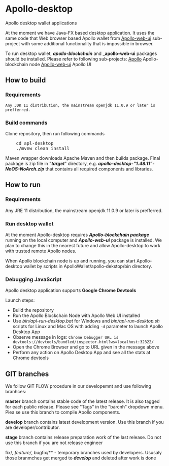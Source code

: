 # Apollo-desktop
Apollo desktop wallet applications

At the moment we have Java-FX based desktop application. It uses the same code that Web browser based Apollo wallet from [Apollo-web-ui](https://github.com/ApolloFoundation/Apollo-web-ui) sub-project with some additional functionality that is impossible in browser.

To run desktop wallet, ___apollo-blockchain___ and ___apollo-web-ui__ packages should be installed.
Please refer to following sub-projects:
[Apollo](https://github.com/ApolloFoundation/Apollo) Apollo-blockchain node
[Apollo-web-ui](https://github.com/ApolloFoundation/Apollo-web-ui) Apollo UI 

## How to build

### Requirements

	Any JDK 11 distribution, the mainstream openjdk 11.0.9 or later is prefferred.
	
### Build commands

Clone repository, then run following commands
<pre>
	cd apl-desktop
	./mvnw clean install
</pre>	
Maven wrapper downloads Apache Maven and then builds package. Final package is zip file in "___target___" directory, e.g. ___apollo-desktop-"1.48.11"-NoOS-NoArch.zip___ that contains all required components and libraries.

## How to run

### Requirements

Any JRE 11 distribution, the mainstream openjdk 11.0.9 or later is prefferred.

### Run desktop wallet

At the moment Apollo-desktop requires ___Apollo-blockchain package___ running on the local computer and ___Apollo-web-ui___ package is installed. We plan to change this in the nearest future and allow Apollo-desktop to work with trusted remote Apollo nodes.

When Apollo blockchain node is up and running, you can start Apollo-desktop wallet by scripts in ApolloWallet/apollo-dekstop/bin directory.

### Debugging JavaScript

Apollo desktop application supports __Google Chrome Devtools__
 
Launch steps:
* Build the repository
* Run the Apollo Blockchain Node with Apollo Web UI installed
* Use _bin/apl-run-desktop.bat_ for Windows and _bin/apl-run-desktop.sh_ scripts for Linux and Mac OS
with adding `-d` parameter to launch Apollo Desktop App
* Observe message in logs: 
 `Chrome Debugger URL is devtools://devtools/bundled/inspector.html?ws=localhost:32322/`
* Open the Chrome Browser and go to  URL given in the message above
* Perform any action on Apollo Desktop App and see all the stats at Chrome devtools
## GIT branches

We follow GIT FLOW procedure in our developemnt and use following branhces:

__master__ branch contains stable code of the latest release. It is also tagged for each public release. Please see "Tags" in the "barcnh" dropdown menu. Plea
se use this branch to compile Apollo components.

__develop__ branch contains latest development version. Use this branch if you are developer/contributor.

__stage__ branch contains release preparation work of the last release. Do not use this branch if you are not release engineer


fix/*, feature/*, bugfix/** - temporary branches used by developers. Ususaly those branmches get merged to ___develop___ and deleted after work is done




